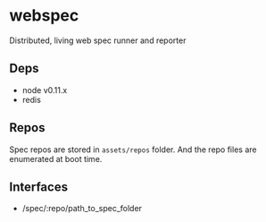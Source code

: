 webspec
=======

Distributed, living web spec runner and reporter


## Deps

* node v0.11.x
* redis


## Repos

Spec repos are stored in `assets/repos` folder. And the repo files are enumerated at boot time.

## Interfaces

* /spec/:repo/path_to_spec_folder

